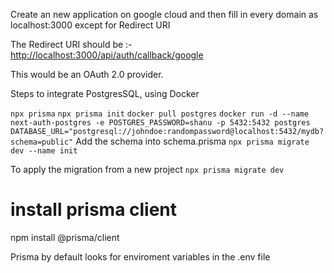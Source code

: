  Create an new application on google cloud and then fill in every domain as localhost:3000 except for Redirect URI

 The Redirect URI should be :- <http://localhost:3000/api/auth/callback/google>

 This would be an OAuth 2.0 provider.


 Steps to integrate PostgresSQL, using Docker

 `npx prisma`
 `npx prisma init`
 `docker pull postgres`
`docker run -d --name next-auth-postgres -e POSTGRES_PASSWORD=shanu -p 5432:5432 postgres`
`DATABASE_URL="postgresql://johndoe:randompassword@localhost:5432/mydb?schema=public"`
Add the schema into schema.prisma 
`npx prisma migrate dev --name init`

To apply the migration from a new project
`npx prisma migrate dev`


# install prisma client
npm install @prisma/client

Prisma by default looks for enviroment variables in the .env file
